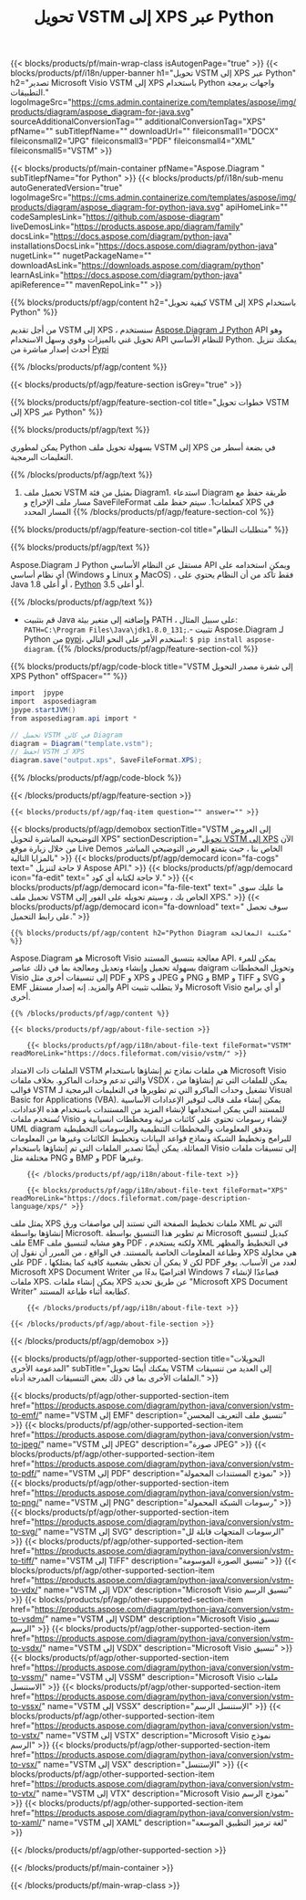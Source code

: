 ﻿---
title: تحويل VSTM إلى XPS عبر Python 
weight: 1960
url: /ar/python-java/conversion/vstm-to-xps/ 
description: نموذج Python رمز تحويل VSTM إلى ملف XPS. استخدم رمز المثال هذا لتحويل VSTM إلى XPS داخل أي تطبيق قائم على Python.
---
{{< blocks/products/pf/main-wrap-class isAutogenPage="true" >}}
{{< blocks/products/pf/i18n/upper-banner h1="تحويل VSTM إلى XPS عبر Python" h2="تصدير Microsoft Visio VSTM إلى XPS باستخدام Python واجهات برمجة التطبيقات." logoImageSrc="https://cms.admin.containerize.com/templates/aspose/img/products/diagram/aspose_diagram-for-java.svg" sourceAdditionalConversionTag="" additionalConversionTag="XPS" pfName="" subTitlepfName="" downloadUrl="" fileiconsmall1="DOCX" fileiconsmall2="JPG" fileiconsmall3="PDF" fileiconsmall4="XML" fileiconsmall5="VSTM" >}}

{{< blocks/products/pf/main-container pfName="Aspose.Diagram " subTitlepfName="for Python" >}}
{{< blocks/products/pf/i18n/sub-menu autoGeneratedVersion="true" logoImageSrc="https://cms.admin.containerize.com/templates/aspose/img/products/diagram/aspose_diagram-for-python-java.svg" apiHomeLink="" codeSamplesLink="https://github.com/aspose-diagram" liveDemosLink="https://products.aspose.app/diagram/family" docsLink="https://docs.aspose.com/diagram/python-java" installationsDocsLink="https://docs.aspose.com/diagram/python-java" nugetLink="" nugetPackageName="" downloadAsLink="https://downloads.aspose.com/diagram/python" learnAsLink="https://docs.aspose.com/diagram/python-java" apiReference="" mavenRepoLink="" >}}

{{% blocks/products/pf/agp/content h2="كيفية تحويل VSTM إلى XPS باستخدام Python" %}}

 من أجل تقديم VSTM إلى XPS ، سنستخدم
 [Aspose.Diagram لـ Python](https://products.aspose.com/diagram/python-java/) 
 API وهو تحويل غني بالميزات وقوي وسهل الاستخدام API للنظام الأساسي Python. يمكنك تنزيل أحدث إصدار مباشرة من
 [Pypi](https://pypi.org/project/aspose-diagram/) 

{{% /blocks/products/pf/agp/content %}}

{{< blocks/products/pf/agp/feature-section isGrey="true" >}}

{{% blocks/products/pf/agp/feature-section-col title="خطوات تحويل VSTM إلى XPS عبر Python" %}}

{{% blocks/products/pf/agp/text %}}

 يمكن لمطوري Python بسهولة تحويل ملف VSTM إلى XPS في بضعة أسطر من التعليمات البرمجية.

{{% /blocks/products/pf/agp/text %}}

1. تحميل ملف VSTM بمثيل من فئة Diagram1. استدعاء Diagram طريقة حفظ مع مسار ملف الإخراج و SaveFileFormat كمعلمات1. سيتم حفظ ملف XPS في المسار المحدد
{{% /blocks/products/pf/agp/feature-section-col %}}

{{% blocks/products/pf/agp/feature-section-col title="متطلبات النظام" %}}

{{% blocks/products/pf/agp/text %}}

 Aspose.Diagram لـ Python مستقل عن النظام الأساسي API ويمكن استخدامه على أي نظام أساسي (Windows و Linux و MacOS) ، فقط تأكد من أن النظام يحتوي على Java 1.8 أو أعلى ، [Python](https://www.python.org/downloads/) 3.5 أو أعلى. 
 
{{% /blocks/products/pf/agp/text %}}

- قم بتثبيت Java وإضافته إلى متغير بيئة PATH ، على سبيل المثال: <code>PATH=C:\Program Files\Java\jdk1.8.0_131;</code>.- تثبيت Aspose.Diagram لـ Python من <a href="https://pypi.org/project/aspose-diagram/">pypi</a>، استخدم الأمر على النحو التالي: <code>$ pip install aspose-diagram</code>.
{{% /blocks/products/pf/agp/feature-section-col %}}

{{% blocks/products/pf/agp/code-block title="VSTM إلى شفرة مصدر التحويل XPS Python" offSpacer="" %}}

```cs
import  jpype     
import  asposediagram     
jpype.startJVM() 
from asposediagram.api import *

// تحميل VSTM في كائن Diagram 
diagram = Diagram("template.vstm");
// احفظ VSTM كـ XPS 
diagram.save("output.xps", SaveFileFormat.XPS);   


```

{{% /blocks/products/pf/agp/code-block %}}

{{< /blocks/products/pf/agp/feature-section >}}

    {{< blocks/products/pf/agp/faq-item question="" answer="" >}}
 

<!-- aboutfile Starts -->

{{< blocks/products/pf/agp/demobox sectionTitle="VSTM إلى العروض التوضيحية المباشرة لتحويل XPS" sectionDescription="[تحويل VSTM إلى XPS](https://products.aspose.app/diagram/conversion/vstm-to-xps) الآن من خلال زيارة موقع Live Demos الخاص بنا ، حيث يتمتع العرض التوضيحي المباشر بالمزايا التالية" >}}
        {{< blocks/products/pf/agp/democard icon="fa-cogs" text=" لا حاجة لتنزيل Aspose API." >}}
        {{< blocks/products/pf/agp/democard icon="fa-edit" text=" لا حاجة لكتابة أي كود." >}}
        {{< blocks/products/pf/agp/democard icon="fa-file-text" text=" ما عليك سوى تحميل ملف VSTM الخاص بك ، وسيتم تحويله على الفور إلى XPS." >}}
        {{< blocks/products/pf/agp/democard icon="fa-download" text=" سوف تحصل على رابط التحميل." >}}

    {{% blocks/products/pf/agp/content h2="Python Diagram مكتبة المعالجة" %}}

 Aspose.Diagram هو Microsoft Visio معالجة بتنسيق المستند API. يمكن للمرء بسهولة تحميل وإنشاء وتعديل ومعالجة بما في ذلك عناصر daigram وتحويل المخططات Visio إلى تنسيقات أخرى مثل PDF و XPS و JPEG و PNG و BMP و TIFF و SVG و EMF والمزيد. إنه إصدار مستقل API ولا يتطلب تثبيت Microsoft Visio أو أي برامج أخرى.  



    {{% /blocks/products/pf/agp/content %}}

    {{< blocks/products/pf/agp/about-file-section >}}

        {{< blocks/products/pf/agp/i18n/about-file-text fileFormat="VSTM" readMoreLink="https://docs.fileformat.com/visio/vstm/" >}}

الملفات ذات الامتداد VSTM هي ملفات نماذج تم إنشاؤها باستخدام Microsoft Visio والتي تدعم وحدات الماكرو. بخلاف ملفات VSDX ، يمكن للملفات التي تم إنشاؤها من قوالب VSTM تشغيل وحدات الماكرو التي تم تطويرها في التعليمات البرمجية لـ Visual Basic for Applications (VBA). يمكن إنشاء ملف قالب لتوفير الإعدادات الأساسية للمستند التي يمكن استخدامها لإنشاء المزيد من المستندات باستخدام هذه الإعدادات. تُستخدم ملفات Visio لإنشاء رسومات تحتوي على كائنات مرئية ومخططات انسيابية و UML diagram وتدفق المعلومات والمخططات التنظيمية والرسومات التخطيطية للبرامج وتخطيط الشبكة ونماذج قواعد البيانات وتخطيط الكائنات وغيرها من المعلومات المماثلة. يمكن أيضًا تصدير الملفات التي تم إنشاؤها باستخدام Visio إلى تنسيقات ملفات مختلفة مثل PNG و BMP و PDF وغيرها. 


        {{< /blocks/products/pf/agp/i18n/about-file-text >}}

        {{< blocks/products/pf/agp/i18n/about-file-text fileFormat="XPS" readMoreLink="https://docs.fileformat.com/page-description-language/xps/" >}}

يمثل ملف XPS ملفات تخطيط الصفحة التي تستند إلى مواصفات ورق XML التي تم إنشاؤها بواسطة Microsoft. تم تطوير هذا التنسيق بواسطة Microsoft كبديل لتنسيق ملف EMF وهو مشابه لتنسيق ملف PDF ، ولكنه يستخدم XML في التخطيط والمظهر وطباعة المعلومات الخاصة بالمستند. في الواقع ، من المبرر أن نقول إن XPS هي محاولة على PDF ، لكن لا يمكن أن تحظى بشعبية كافية كما يمتلكها PDF لعدد من الأسباب. يوفر Microsoft XPS Document Writer افتراضيًا بدءًا من Windows 7 فصاعدًا لإنشاء ملفات XPS. يمكن إنشاء ملفات XPS عن طريق تحديد "Microsoft XPS Document Writer" كطابعة أثناء طباعة المستند.


        {{< /blocks/products/pf/agp/i18n/about-file-text >}}

    {{< /blocks/products/pf/agp/about-file-section >}}

{{< /blocks/products/pf/agp/demobox >}}

<!-- aboutfile Ends -->

{{< blocks/products/pf/agp/other-supported-section title="التحويلات المدعومة الأخرى" subTitle="يمكنك أيضًا تحويل VSTM إلى العديد من تنسيقات الملفات الأخرى بما في ذلك بعض التنسيقات المدرجة أدناه." >}}

{{< blocks/products/pf/agp/other-supported-section-item href="https://products.aspose.com/diagram/python-java/conversion/vstm-to-emf/" name="VSTM إلى EMF" description="تنسيق ملف التعريف المحسن" >}}
{{< blocks/products/pf/agp/other-supported-section-item href="https://products.aspose.com/diagram/python-java/conversion/vstm-to-jpeg/" name="VSTM إلى JPEG" description="صورة JPEG" >}}
{{< blocks/products/pf/agp/other-supported-section-item href="https://products.aspose.com/diagram/python-java/conversion/vstm-to-pdf/" name="VSTM إلى PDF" description="نموذج المستندات المحمولة" >}}
{{< blocks/products/pf/agp/other-supported-section-item href="https://products.aspose.com/diagram/python-java/conversion/vstm-to-png/" name="VSTM إلى PNG" description="رسومات الشبكة المحمولة" >}}
{{< blocks/products/pf/agp/other-supported-section-item href="https://products.aspose.com/diagram/python-java/conversion/vstm-to-svg/" name="VSTM إلى SVG" description="الرسومات المتجهات قابلة لل" >}}
{{< blocks/products/pf/agp/other-supported-section-item href="https://products.aspose.com/diagram/python-java/conversion/vstm-to-tiff/" name="VSTM إلى TIFF" description="تنسيق الصورة الموسومة" >}}
{{< blocks/products/pf/agp/other-supported-section-item href="https://products.aspose.com/diagram/python-java/conversion/vstm-to-vdx/" name="VSTM إلى VDX" description="Microsoft Visio تنسيق الرسم" >}}
{{< blocks/products/pf/agp/other-supported-section-item href="https://products.aspose.com/diagram/python-java/conversion/vstm-to-vsdm/" name="VSTM إلى VSDM" description="Microsoft Visio تنسيق الرسم" >}}
{{< blocks/products/pf/agp/other-supported-section-item href="https://products.aspose.com/diagram/python-java/conversion/vstm-to-vsdx/" name="VSTM إلى VSDX" description="Microsoft Visio تنسيق" >}}
{{< blocks/products/pf/agp/other-supported-section-item href="https://products.aspose.com/diagram/python-java/conversion/vstm-to-vssm/" name="VSTM إلى VSSM" description="Microsoft Visio ملفات الاستنسل" >}}
{{< blocks/products/pf/agp/other-supported-section-item href="https://products.aspose.com/diagram/python-java/conversion/vstm-to-vssx/" name="VSTM إلى VSSX" description="الإستنسل الرسم" >}}
{{< blocks/products/pf/agp/other-supported-section-item href="https://products.aspose.com/diagram/python-java/conversion/vstm-to-vstx/" name="VSTM إلى VSTX" description="Microsoft Visio نموذج الرسم" >}}
{{< blocks/products/pf/agp/other-supported-section-item href="https://products.aspose.com/diagram/python-java/conversion/vstm-to-vsx/" name="VSTM إلى VSX" description="الإستنسل" >}}
{{< blocks/products/pf/agp/other-supported-section-item href="https://products.aspose.com/diagram/python-java/conversion/vstm-to-vtx/" name="VSTM إلى VTX" description="Microsoft Visio نموذج الرسم" >}}
{{< blocks/products/pf/agp/other-supported-section-item href="https://products.aspose.com/diagram/python-java/conversion/vstm-to-xaml/" name="VSTM إلى XAML" description="لغة ترميز التطبيق الموسعة" >}}

{{< /blocks/products/pf/agp/other-supported-section >}}

{{< /blocks/products/pf/main-container >}}
    
{{< /blocks/products/pf/main-wrap-class >}}
